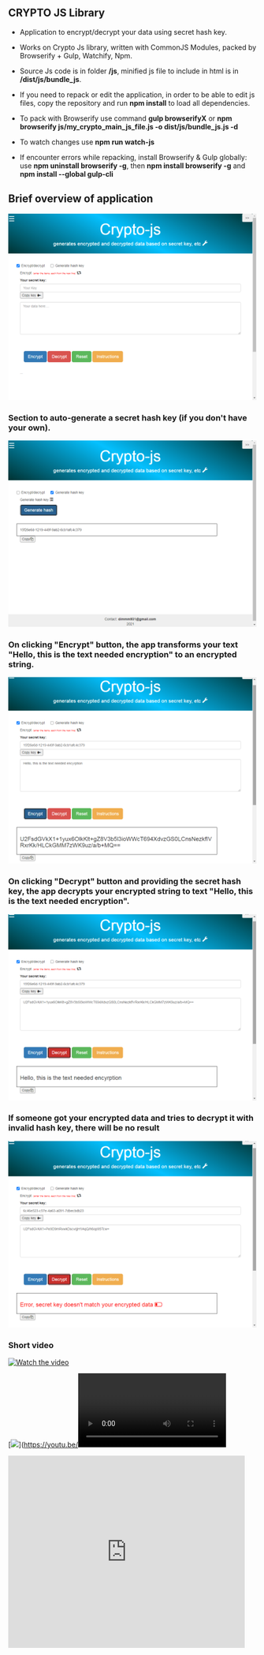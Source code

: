 

## CRYPTO JS Library

- <p>Application to encrypt/decrypt your data using secret hash key.</p>
- <p>Works on Crypto Js library, written with CommonJS Modules, packed by Browserify + Gulp, Watchify, Npm.</p>
- <p>Source Js code is in folder <b>/js</b>, minified js file to include in html is in <b> /dist/js/bundle_js</b>.</p>
- <p>If you need to repack or edit the application, in order to be able to edit js files, copy the repository and run <b>npm install</b> to load all dependencies. </p>
- <p>To pack with Browserify use command <b>gulp browserifyX</b> or <b> npm browserify js/my_crypto_main_js_file.js -o dist/js/bundle_js.js -d </b></p>
- <p>To watch changes use <b> npm run watch-js </b></p>
- <p>If encounter errors while repacking, install Browserify & Gulp globally: use  <b>npm uninstall browserify -g</b>, then <b>npm install browserify -g</b> and <b>npm install --global gulp-cli</b>

## Brief overview of application

![Screenshot](images/ScreenShots/1.png)

### Section to auto-generate a secret hash key (if you don't have your own).

![Screenshot](images/ScreenShots/2.png)

### On clicking "Encrypt" button, the app transforms your text "Hello, this is the text needed encryption" to an encrypted string. 

![Screenshot](images/ScreenShots/3.png)

### On clicking "Decrypt" button and providing the secret hash key,  the app decrypts your encrypted string to text "Hello, this is the text needed encryption".

![Screenshot](images/ScreenShots/4.png)

### If someone got your encrypted data and tries to decrypt it with invalid hash key, there will be no result 

![Screenshot](images/ScreenShots/5.png)

### Short video

[![Watch the video](https://img.youtube.com/vi/P_-bDrTGCzA/maxresdefault.jpg)](https://youtu.be/P_-bDrTGCzA&vq=hd1080)

[<img src="https://img.youtube.com/vi/<VIDEO ID>/maxresdefault.jpg" width="50%">](https://youtu.be/<VIDEO ID>)

<iframe  title="YouTube video player" width="480" height="390" src="https://youtu.be/P_-bDrTGCzA&vq=hd1080" frameborder="0" allowfullscreen></iframe>
